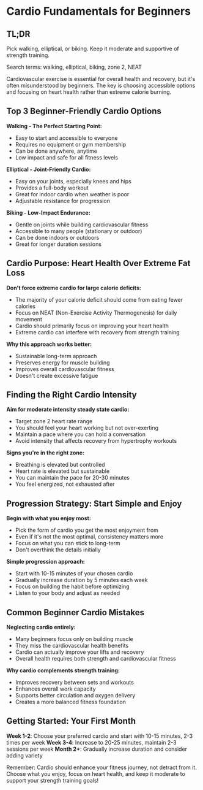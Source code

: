 # Cardio Fundamentals for Beginners

## TL;DR
Pick walking, elliptical, or biking. Keep it moderate and supportive of strength training.

Search terms: walking, elliptical, biking, zone 2, NEAT

Cardiovascular exercise is essential for overall health and recovery, but it's often misunderstood by beginners. The key is choosing accessible options and focusing on heart health rather than extreme calorie burning.

## Top 3 Beginner-Friendly Cardio Options

**Walking - The Perfect Starting Point:**
- Easy to start and accessible to everyone
- Requires no equipment or gym membership
- Can be done anywhere, anytime
- Low impact and safe for all fitness levels

**Elliptical - Joint-Friendly Cardio:**
- Easy on your joints, especially knees and hips
- Provides a full-body workout
- Great for indoor cardio when weather is poor
- Adjustable resistance for progression

**Biking - Low-Impact Endurance:**
- Gentle on joints while building cardiovascular fitness
- Accessible to many people (stationary or outdoor)
- Can be done indoors or outdoors
- Great for longer duration sessions

## Cardio Purpose: Heart Health Over Extreme Fat Loss

**Don't force extreme cardio for large calorie deficits:**
- The majority of your calorie deficit should come from eating fewer calories
- Focus on NEAT (Non-Exercise Activity Thermogenesis) for daily movement
- Cardio should primarily focus on improving your heart health
- Extreme cardio can interfere with recovery from strength training

**Why this approach works better:**
- Sustainable long-term approach
- Preserves energy for muscle building
- Improves overall cardiovascular fitness
- Doesn't create excessive fatigue

## Finding the Right Cardio Intensity

**Aim for moderate intensity steady state cardio:**
- Target zone 2 heart rate range
- You should feel your heart working but not over-exerting
- Maintain a pace where you can hold a conversation
- Avoid intensity that affects recovery from hypertrophy workouts

**Signs you're in the right zone:**
- Breathing is elevated but controlled
- Heart rate is elevated but sustainable
- You can maintain the pace for 20-30 minutes
- You feel energized, not exhausted after

## Progression Strategy: Start Simple and Enjoy

**Begin with what you enjoy most:**
- Pick the form of cardio you get the most enjoyment from
- Even if it's not the most optimal, consistency matters more
- Focus on what you can stick to long-term
- Don't overthink the details initially

**Simple progression approach:**
- Start with 10-15 minutes of your chosen cardio
- Gradually increase duration by 5 minutes each week
- Focus on building the habit before optimizing
- Listen to your body and adjust as needed

## Common Beginner Cardio Mistakes

**Neglecting cardio entirely:**
- Many beginners focus only on building muscle
- They miss the cardiovascular health benefits
- Cardio can actually improve your lifts and recovery
- Overall health requires both strength and cardiovascular fitness

**Why cardio complements strength training:**
- Improves recovery between sets and workouts
- Enhances overall work capacity
- Supports better circulation and oxygen delivery
- Creates a more balanced fitness foundation

## Getting Started: Your First Month

**Week 1-2**: Choose your preferred cardio and start with 10-15 minutes, 2-3 times per week
**Week 3-4**: Increase to 20-25 minutes, maintain 2-3 sessions per week
**Month 2+**: Gradually increase duration and consider adding variety

Remember: Cardio should enhance your fitness journey, not detract from it. Choose what you enjoy, focus on heart health, and keep it moderate to support your strength training goals!
